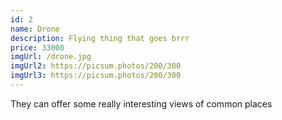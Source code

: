```yaml
---
id: 2
name: Drone
description: Flying thing that goes brrr
price: 33000
imgUrl: /drone.jpg
imgUrl2: https://picsum.photos/200/300
imgUrl3: https://picsum.photos/200/300
---
```


They can offer some really interesting views of common places